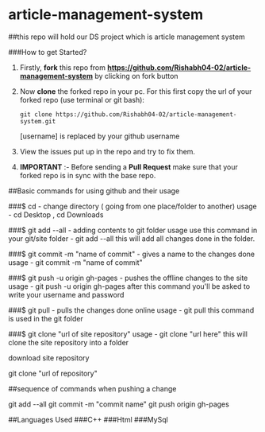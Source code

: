 # article-management-system
##this repo will hold our DS project which is article management system

###How to get Started?
1. Firstly, **fork** this repo from **https://github.com/Rishabh04-02/article-management-system** by clicking on fork button

2. Now **clone** the forked repo in your pc. For this first copy the url of your forked repo (use terminal or git bash):
   
   	`git clone https://github.com/Rishabh04-02/article-management-system.git`
   
   	[username] is replaced by your github username
3. View the issues put up in the repo and try to fix them.

4. **IMPORTANT** :- Before sending a **Pull Request** make sure that your forked repo is in sync with the base repo.


##Basic commands for using github and their usage

###$ cd - change directory ( going from one place/folder to another)
usage - cd Desktop , cd Downloads

###$ git add --all - adding contents to git folder
usage use this command in your git/site folder - git add --all
this will add all changes done in the folder.

###$ git commit -m "name of commit" - gives a name to the changes done
usage - git commit -m "name of commit"

###$ git push -u origin gh-pages - pushes the offline changes to the site
usage - git push -u origin gh-pages
after this command you'll be asked to write your username and password

###$ git pull - pulls the changes done online
usage - git pull
this command is used in the git folder

###$ git clone "url of site repository"
usage - git clone "url here"
this will clone the site repository into a folder

download site repository 

git clone "url of repository"

##sequence of commands when pushing a change

git add --all
git commit -m "commit name"
git push origin gh-pages


##Languages Used
###C++
###Html
###MySql
